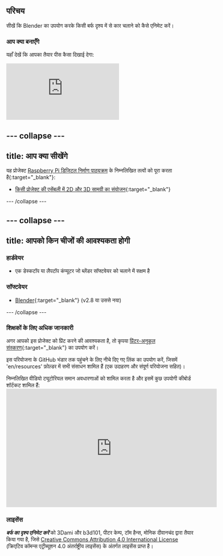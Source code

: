 ## परिचय

सीखें कि Blender का उपयोग करके किसी बर्फ दृश्य में से कार चलाने को कैसे एनिमेट करें।

### आप क्या बनाएँगे

यहाँ देखें कि आपका तैयार पीस कैसा दिखाई देगा:

<div class="responsive-embed responsive-embed--video">
  <iframe class="responsive-embed__iframe" src="https://sketchfab.com/models/f74b099ea5a64f6192d2068900f9c9c0/embed" frameborder="0" allowvr allowfullscreen mozallowfullscreen="true" webkitallowfullscreen="true"></iframe>
</div>

## \--- collapse \---

## title: आप क्या सीखेंगे

यह प्रोजेक्ट [Raspberry Pi डिजिटल निर्माण पाठ्यक्रम](http://rpf.io/curriculum) के निम्नलिखित तत्वों को पूरा करता है{:target="_blank"}:

+ [किसी प्रोजेक्ट की एसेंबली में 2D और 3D सामग्री का संयोजन](https://curriculum.raspberrypi.org/design/builder/){:target="_blank"}

\--- /collapse \---

## \--- collapse \---

## title: आपको किन चीजों की आवश्यकता होगी

### हार्डवेयर

+ एक डेस्कटॉप या लैपटॉप कंप्यूटर जो ब्लेंडर सॉफ्टवेयर को चलाने में सक्षम है

### सॉफ्टवेयर

+ [Blender](https://www.blender.org/download/){:target="_blank"} (v2.8 या उससे नया)

\--- /collapse \---

### शिक्षकों के लिए अधिक जानकारी

अगर आपको इस प्रोजेक्ट को प्रिंट करने की आवश्यकता है, तो कृपया [प्रिंटर-अनुकूल संस्करण](https://projects.raspberrypi.org/en/projects/blender-animate-snow-scene/print){:target="_blank"} का उपयोग करें।

इस परियोजना के GitHub भंडार तक पहुंचने के लिए नीचे दिए गए लिंक का उपयोग करें, जिसमें 'en/resources' फ़ोल्डर में सभी संसाधन शामिल हैं (एक उदाहरण और संपूर्ण परियोजना सहित)।

निम्नलिखित वीडियो ट्यूटोरियल समान अवधारणाओं को शामिल करता है और इसमें कुछ उपयोगी कीबोर्ड शॉर्टकट शामिल हैं: <iframe width="560" height="315" src="https://www.youtube.com/embed/O7gS6nbyyvE" frameborder="0" allowfullscreen></iframe> 

### लाइसेंस

***बर्फ का दृश्य एनिमेट करें*** को 3Dami और b3d101, पीटर केम्प, टॉम हैन्स, मोनिक दीवानचंद द्वारा तैयार किया गया है, जिसे [Creative Commons Attribution 4.0 International License](http://creativecommons.org/licenses/by-sa/4.0/) (क्रिएटिव कॉमन्स एट्रीब्यूशन 4.0 अंतर्राष्ट्रीय लाइसेंस) के अंतर्गत लाइसेंस प्राप्त है।